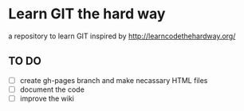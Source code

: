 # Learn GIT the hard way

a repository to learn GIT inspired by http://learncodethehardway.org/

## TO DO
- [ ] create gh-pages branch and make necassary HTML files
- [ ] document the code
- [ ] improve the wiki

